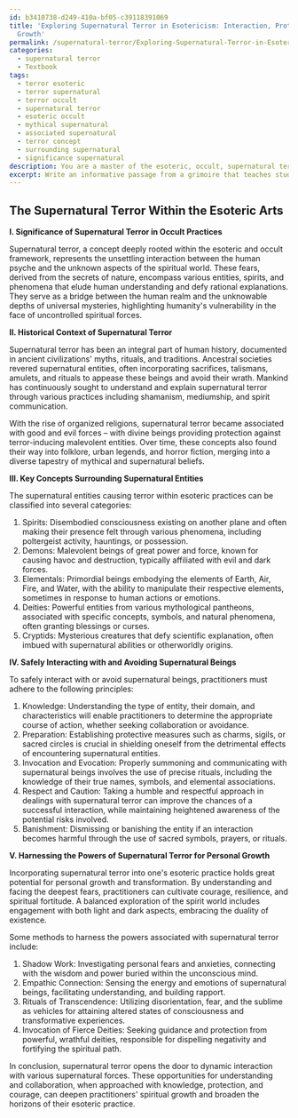 ```yaml
---
id: b3410738-d249-410a-bf05-c39118391069
title: 'Exploring Supernatural Terror in Esotericism: Interaction, Protection, and
  Growth'
permalink: /supernatural-terror/Exploring-Supernatural-Terror-in-Esotericism-Interaction-Protection-and-Growth/
categories:
  - supernatural terror
  - Textbook
tags:
  - terror esoteric
  - terror supernatural
  - terror occult
  - supernatural terror
  - esoteric occult
  - mythical supernatural
  - associated supernatural
  - terror concept
  - surrounding supernatural
  - significance supernatural
description: You are a master of the esoteric, occult, supernatural terror and education, you have written many textbooks on the subject in ways that provide students with rich and deep understanding of the subject. You are being asked to write textbook-like sections on a topic and you do it with full context, explainability, and reliability in accuracy to the true facts of the topic at hand, in a textbook style that a student would easily be able to learn from, in a rich, engaging, and contextual way. Always include relevant context (such as formulas and history), related concepts, and in a way that someone can gain deep insights from.
excerpt: Write an informative passage from a grimoire that teaches students about the significance, manifestation, and historical context of supernatural terror within the realm of occult and esoteric practices. Include details about key concepts surrounding supernatural entities, how to safely interact with or avoid such beings, and methods to wield and harness the powers associated with supernatural terror for practitioners' understanding and growth.
---
```


## The Supernatural Terror Within the Esoteric Arts

**I. Significance of Supernatural Terror in Occult Practices**

Supernatural terror, a concept deeply rooted within the esoteric and occult framework, represents the unsettling interaction between the human psyche and the unknown aspects of the spiritual world. These fears, derived from the secrets of nature, encompass various entities, spirits, and phenomena that elude human understanding and defy rational explanations. They serve as a bridge between the human realm and the unknowable depths of universal mysteries, highlighting humanity's vulnerability in the face of uncontrolled spiritual forces.

**II. Historical Context of Supernatural Terror**

Supernatural terror has been an integral part of human history, documented in ancient civilizations' myths, rituals, and traditions. Ancestral societies revered supernatural entities, often incorporating sacrifices, talismans, amulets, and rituals to appease these beings and avoid their wrath. Mankind has continuously sought to understand and explain supernatural terror through various practices including shamanism, mediumship, and spirit communication.

With the rise of organized religions, supernatural terror became associated with good and evil forces – with divine beings providing protection against terror-inducing malevolent entities. Over time, these concepts also found their way into folklore, urban legends, and horror fiction, merging into a diverse tapestry of mythical and supernatural beliefs.

**III. Key Concepts Surrounding Supernatural Entities**

The supernatural entities causing terror within esoteric practices can be classified into several categories:

1. Spirits: Disembodied consciousness existing on another plane and often making their presence felt through various phenomena, including poltergeist activity, hauntings, or possession.
2. Demons: Malevolent beings of great power and force, known for causing havoc and destruction, typically affiliated with evil and dark forces.
3. Elementals: Primordial beings embodying the elements of Earth, Air, Fire, and Water, with the ability to manipulate their respective elements, sometimes in response to human actions or emotions.
4. Deities: Powerful entities from various mythological pantheons, associated with specific concepts, symbols, and natural phenomena, often granting blessings or curses.
5. Cryptids: Mysterious creatures that defy scientific explanation, often imbued with supernatural abilities or otherworldly origins.

**IV. Safely Interacting with and Avoiding Supernatural Beings**

To safely interact with or avoid supernatural beings, practitioners must adhere to the following principles:

1. Knowledge: Understanding the type of entity, their domain, and characteristics will enable practitioners to determine the appropriate course of action, whether seeking collaboration or avoidance.
2. Preparation: Establishing protective measures such as charms, sigils, or sacred circles is crucial in shielding oneself from the detrimental effects of encountering supernatural entities.
3. Invocation and Evocation: Properly summoning and communicating with supernatural beings involves the use of precise rituals, including the knowledge of their true names, symbols, and elemental associations.
4. Respect and Caution: Taking a humble and respectful approach in dealings with supernatural terror can improve the chances of a successful interaction, while maintaining heightened awareness of the potential risks involved.
5. Banishment: Dismissing or banishing the entity if an interaction becomes harmful through the use of sacred symbols, prayers, or rituals.

**V. Harnessing the Powers of Supernatural Terror for Personal Growth**

Incorporating supernatural terror into one's esoteric practice holds great potential for personal growth and transformation. By understanding and facing the deepest fears, practitioners can cultivate courage, resilience, and spiritual fortitude. A balanced exploration of the spirit world includes engagement with both light and dark aspects, embracing the duality of existence.

Some methods to harness the powers associated with supernatural terror include:

1. Shadow Work: Investigating personal fears and anxieties, connecting with the wisdom and power buried within the unconscious mind.
2. Empathic Connection: Sensing the energy and emotions of supernatural beings, facilitating understanding, and building rapport.
3. Rituals of Transcendence: Utilizing disorientation, fear, and the sublime as vehicles for attaining altered states of consciousness and transformative experiences.
4. Invocation of Fierce Deities: Seeking guidance and protection from powerful, wrathful deities, responsible for dispelling negativity and fortifying the spiritual path.

In conclusion, supernatural terror opens the door to dynamic interaction with various supernatural forces. These opportunities for understanding and collaboration, when approached with knowledge, protection, and courage, can deepen practitioners' spiritual growth and broaden the horizons of their esoteric practice.
